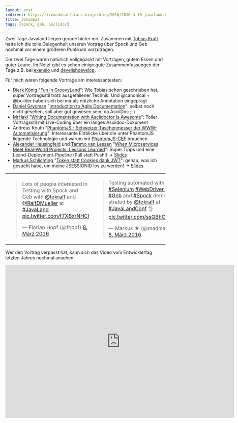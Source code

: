 ```yaml
---
layout: post
redirect: http://fiveandahalfstars.ninja/blog/2016/2016-3-10-javaland.html
title: Jatumba!
tags: [spock, geb, asciidoc]
---
```


Zwei Tage Javaland liegen gerade hinter mir. Zusammen mit [Tobias Kraft](https://twitter.com/tokraft) hatte ich die tolle Gelegenheit unseren Vortrag über Spock und Geb nochmal vor einem größeren Publikum vorzutragen. 

Die zwei Tage waren natürlich vollgepackt mit Vorträgen, gutem Essen und guter Laune. Im Netzt gibt es schon einige gute Zusammenfassungen der Tage z.B. bei [exensio](http://blog.exensio.de/2016/03/javaland-2016.html) und [develishdevelop](https://develishdevelopment.wordpress.com/2016/03/09/javaland-2016-conference-day-1/).

Für mich waren folgende Vorträge am interessantesten:

* [Dierk König](https://twitter.com/mittie) "[Fun in GroovyLand](https://www.doag.org/konferenz/konferenzplaner/konferenzplaner_details.php?id=499959&locS=0&vid=509525)": Wie Tobias schon geschrieben hat, super Vortragsstil trotz ausgefallener Technik. Und @canonical + @builder haben sich bei mir als nützliche Annotation eingeprägt
* [Daniel Grycman](https://twitter.com/danielgrycman) "[Introduction to Agile Documentation](https://www.doag.org/konferenz/konferenzplaner/konferenzplaner_details.php?id=499959&locS=0&vid=509701)": selbst noch nicht gesehen, soll aber gut gewesen sein, da AsciiDoc ;-)
* [MrHaki](https://twitter.com/mrhaki) "[Writing Documentation with Asciidoctor Is Awesome](https://www.doag.org/konferenz/konferenzplaner/konferenzplaner_details.php?id=499959&locS=0&vid=509825)": Toller Vortragsstil mit Live-Coding über ein langes Asciidoc-Dokument
* Andreas Knuth "[PhantomJS - Schweizer Taschenmesser der WWW-Automatisierung](https://www.doag.org/konferenz/konferenzplaner/konferenzplaner_details.php?id=499959&locS=0&vid=509726)": Interessante Einblicke über die unter PhantomJS liegende Technologie und warum wir [PhantomJS-CEF](https://github.com/KDAB/phantomjs-cef) brauchen.
* [Alexander Heusingfeld](https://twitter.com/goldstift) und [Tammo van Lessen](https://twitter.com/taval) "[When Microservices Meet Real-World Projects: Lessons Learned](https://www.doag.org/konferenz/konferenzplaner/konferenzplaner_details.php?id=499959&locS=0&vid=509488)": Super Tipps und eine Leand-Deployment-Pipeline (Pull statt Push!) -> [Slides](https://www.innoq.com/en/talks/2016/03/javaland-2016-microservices-lessons-learned/)
* [Markus Schlichting](https://twitter.com/madmas) "[Token statt Cookies dank JWT](https://www.doag.org/konferenz/konferenzplaner/konferenzplaner_details.php?id=499959&locS=0&vid=509841)": genau, was ich gesucht habe, um meine JSESSIONID los zu werden! -> [Slides](https://github.com/madmas/TokenVsCookies/tree/JavaLand2016)

<table>
<tr>
<td>
<blockquote class="twitter-tweet" data-lang="de"><p lang="en" dir="ltr">Lots of people interested in Testing with Spock and Geb with <a href="https://twitter.com/tokraft">@tokraft</a> and <a href="https://twitter.com/RalfDMueller">@RalfDMueller</a> at <a href="https://twitter.com/hashtag/JavaLand?src=hash">#JavaLand</a> <a href="https://t.co/f7XBxrNHCl">pic.twitter.com/f7XBxrNHCl</a></p>&mdash; Florian Hopf (@fhopf) <a href="https://twitter.com/fhopf/status/707185245066547200">8. März 2016</a></blockquote>
<script async src="//platform.twitter.com/widgets.js" charset="utf-8"></script></td>
<td>
<blockquote class="twitter-tweet" data-lang="de"><p lang="en" dir="ltr">Testing automated with <a href="https://twitter.com/hashtag/Selenium?src=hash">#Selenium</a> <a href="https://twitter.com/hashtag/WebDriver?src=hash">#WebDriver</a>, <a href="https://twitter.com/hashtag/Geb?src=hash">#Geb</a> and <a href="https://twitter.com/hashtag/Spock?src=hash">#Spock</a> demonstrated by <a href="https://twitter.com/tokraft">@tokraft</a> at <a href="https://twitter.com/hashtag/JavaLandConf?src=hash">#JavaLandConf</a> 👌 <a href="https://t.co/ssQBhCjtNj">pic.twitter.com/ssQBhCjtNj</a></p>&mdash; Markus ★ (@madmas) <a href="https://twitter.com/madmas/status/707181204261486592">8. März 2016</a></blockquote>
<script async src="//platform.twitter.com/widgets.js" charset="utf-8"></script>
</td>
</tr>
</table>
<script async class="speakerdeck-embed" data-id="3e2e77dd039b45879579a7b6895e5203" data-ratio="1.77777777777778" src="//speakerdeck.com/assets/embed.js"></script>

Wer den Vortrag verpasst hat, kann sich das Video vom Entwicklertag letzten Jahres nochmal ansehen:

<iframe allowfullscreen="" frameborder="0"  src="https://www.youtube.com/embed/L75DdPon5Gk" width="720" height="480"></iframe>

